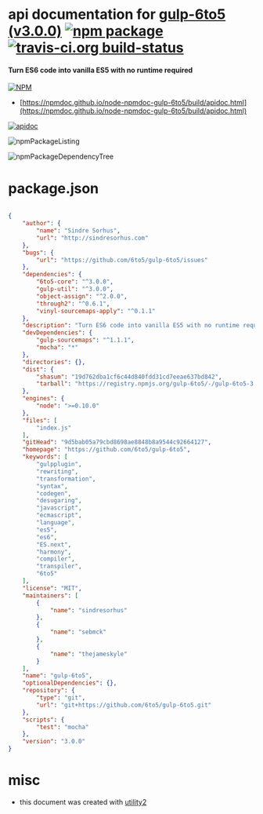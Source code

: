 # api documentation for  [gulp-6to5 (v3.0.0)](https://github.com/6to5/gulp-6to5)  [![npm package](https://img.shields.io/npm/v/npmdoc-gulp-6to5.svg?style=flat-square)](https://www.npmjs.org/package/npmdoc-gulp-6to5) [![travis-ci.org build-status](https://api.travis-ci.org/npmdoc/node-npmdoc-gulp-6to5.svg)](https://travis-ci.org/npmdoc/node-npmdoc-gulp-6to5)
#### Turn ES6 code into vanilla ES5 with no runtime required

[![NPM](https://nodei.co/npm/gulp-6to5.png?downloads=true&downloadRank=true&stars=true)](https://www.npmjs.com/package/gulp-6to5)

- [https://npmdoc.github.io/node-npmdoc-gulp-6to5/build/apidoc.html](https://npmdoc.github.io/node-npmdoc-gulp-6to5/build/apidoc.html)

[![apidoc](https://npmdoc.github.io/node-npmdoc-gulp-6to5/build/screenCapture.buildCi.browser.%252Ftmp%252Fbuild%252Fapidoc.html.png)](https://npmdoc.github.io/node-npmdoc-gulp-6to5/build/apidoc.html)

![npmPackageListing](https://npmdoc.github.io/node-npmdoc-gulp-6to5/build/screenCapture.npmPackageListing.svg)

![npmPackageDependencyTree](https://npmdoc.github.io/node-npmdoc-gulp-6to5/build/screenCapture.npmPackageDependencyTree.svg)



# package.json

```json

{
    "author": {
        "name": "Sindre Sorhus",
        "url": "http://sindresorhus.com"
    },
    "bugs": {
        "url": "https://github.com/6to5/gulp-6to5/issues"
    },
    "dependencies": {
        "6to5-core": "^3.0.0",
        "gulp-util": "^3.0.0",
        "object-assign": "^2.0.0",
        "through2": "^0.6.1",
        "vinyl-sourcemaps-apply": "^0.1.1"
    },
    "description": "Turn ES6 code into vanilla ES5 with no runtime required",
    "devDependencies": {
        "gulp-sourcemaps": "^1.1.1",
        "mocha": "*"
    },
    "directories": {},
    "dist": {
        "shasum": "19d762dba1cf6c44d840fdd31cd7eeae637bd842",
        "tarball": "https://registry.npmjs.org/gulp-6to5/-/gulp-6to5-3.0.0.tgz"
    },
    "engines": {
        "node": ">=0.10.0"
    },
    "files": [
        "index.js"
    ],
    "gitHead": "9d5bab05a79cbd8698ae8848b8a9544c92664127",
    "homepage": "https://github.com/6to5/gulp-6to5",
    "keywords": [
        "gulpplugin",
        "rewriting",
        "transformation",
        "syntax",
        "codegen",
        "desugaring",
        "javascript",
        "ecmascript",
        "language",
        "es5",
        "es6",
        "ES.next",
        "harmony",
        "compiler",
        "transpiler",
        "6to5"
    ],
    "license": "MIT",
    "maintainers": [
        {
            "name": "sindresorhus"
        },
        {
            "name": "sebmck"
        },
        {
            "name": "thejameskyle"
        }
    ],
    "name": "gulp-6to5",
    "optionalDependencies": {},
    "repository": {
        "type": "git",
        "url": "git+https://github.com/6to5/gulp-6to5.git"
    },
    "scripts": {
        "test": "mocha"
    },
    "version": "3.0.0"
}
```



# misc
- this document was created with [utility2](https://github.com/kaizhu256/node-utility2)
